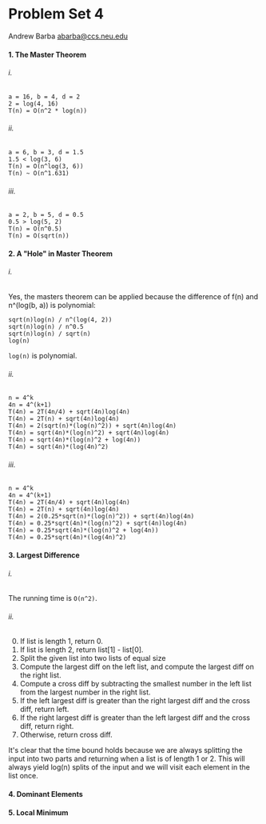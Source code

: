 Problem Set 4
=============

Andrew Barba [abarba@ccs.neu.edu](abarba@ccs.neu.edu)

#### 1. The Master Theorem

###### i.

```
a = 16, b = 4, d = 2
2 = log(4, 16)
T(n) = O(n^2 * log(n))
```

###### ii.

```
a = 6, b = 3, d = 1.5
1.5 < log(3, 6)
T(n) = O(n^log(3, 6))
T(n) ~ O(n^1.631)
```

###### iii.

```
a = 2, b = 5, d = 0.5
0.5 > log(5, 2)
T(n) = O(n^0.5)
T(n) = O(sqrt(n))
```

#### 2. A "Hole" in Master Theorem

###### i.

Yes, the masters theorem can be applied because the difference of f(n) and n^(log(b, a)) is polynomial:

```
sqrt(n)log(n) / n^(log(4, 2))
sqrt(n)log(n) / n^0.5
sqrt(n)log(n) / sqrt(n)
log(n)
```

`log(n)` is polynomial.

###### ii.

```
n = 4^k
4n = 4^(k+1)
T(4n) = 2T(4n/4) + sqrt(4n)log(4n)
T(4n) = 2T(n) + sqrt(4n)log(4n)
T(4n) = 2(sqrt(n)*(log(n)^2)) + sqrt(4n)log(4n)
T(4n) = sqrt(4n)*(log(n)^2) + sqrt(4n)log(4n)
T(4n) = sqrt(4n)*(log(n)^2 + log(4n))
T(4n) = sqrt(4n)*(log(4n)^2)
```

###### iii.

```
n = 4^k
4n = 4^(k+1)
T(4n) = 2T(4n/4) + sqrt(4n)log(4n)
T(4n) = 2T(n) + sqrt(4n)log(4n)
T(4n) = 2(0.25*sqrt(n)*(log(n)^2)) + sqrt(4n)log(4n)
T(4n) = 0.25*sqrt(4n)*(log(n)^2) + sqrt(4n)log(4n)
T(4n) = 0.25*sqrt(4n)*(log(n)^2 + log(4n))
T(4n) = 0.25*sqrt(4n)*(log(4n)^2)
```

#### 3. Largest Difference

###### i.

The running time is `O(n^2)`.

###### ii.

0. If list is length 1, return 0.
1. If list is length 2, return list[1] - list[0].
2. Split the given list into two lists of equal size
3. Compute the largest diff on the left list, and compute the largest diff on the right list.
4. Compute a cross diff by subtracting the smallest number in the left list from the largest number in the right list.
5. If the left largest diff is greater than the right largest diff and the cross diff, return left.
6. If the right largest diff is greater than the left largest diff and the cross diff, return right.
7. Otherwise, return cross diff.

It's clear that the time bound holds because we are always splitting the input into two parts and returning when a list is of length 1 or 2. This will always yield log(n) splits of the input and we will visit each element in the list once.

#### 4. Dominant Elements

#### 5. Local Minimum
